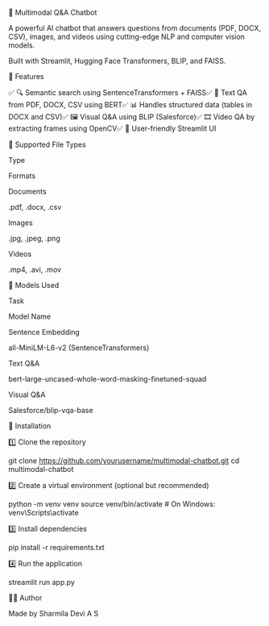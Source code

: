 🤖 Multimodal Q&A Chatbot

A powerful AI chatbot that answers questions from documents (PDF, DOCX, CSV), images, and videos using cutting-edge NLP and computer vision models.

Built with Streamlit, Hugging Face Transformers, BLIP, and FAISS.

📌 Features

✅ 🔍 Semantic search using SentenceTransformers + FAISS✅ 📄 Text QA from PDF, DOCX, CSV using BERT✅ 📊 Handles structured data (tables in DOCX and CSV)✅ 🖼️ Visual Q&A using BLIP (Salesforce)✅ 🎞️ Video QA by extracting frames using OpenCV✅ 🧠 User-friendly Streamlit UI

📂 Supported File Types

Type

Formats

Documents

.pdf, .docx, .csv

Images

.jpg, .jpeg, .png

Videos

.mp4, .avi, .mov

🧠 Models Used

Task

Model Name

Sentence Embedding

all-MiniLM-L6-v2 (SentenceTransformers)

Text Q&A

bert-large-uncased-whole-word-masking-finetuned-squad

Visual Q&A

Salesforce/blip-vqa-base

🚀 Installation

1️⃣ Clone the repository

git clone https://github.com/yourusername/multimodal-chatbot.git
cd multimodal-chatbot

2️⃣ Create a virtual environment (optional but recommended)

python -m venv venv
source venv/bin/activate  # On Windows: venv\Scripts\activate

3️⃣ Install dependencies

pip install -r requirements.txt

4️⃣ Run the application

streamlit run app.py

👨‍💻 Author

Made by Sharmila Devi A S

